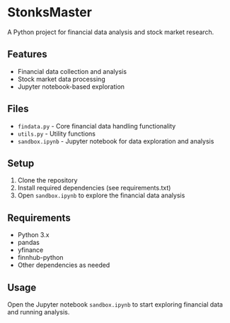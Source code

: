 # StonksMaster

A Python project for financial data analysis and stock market research.

## Features

- Financial data collection and analysis
- Stock market data processing
- Jupyter notebook-based exploration

## Files

- `findata.py` - Core financial data handling functionality
- `utils.py` - Utility functions
- `sandbox.ipynb` - Jupyter notebook for data exploration and analysis

## Setup

1. Clone the repository
2. Install required dependencies (see requirements.txt)
3. Open `sandbox.ipynb` to explore the financial data analysis

## Requirements

- Python 3.x
- pandas
- yfinance
- finnhub-python
- Other dependencies as needed

## Usage

Open the Jupyter notebook `sandbox.ipynb` to start exploring financial data and running analysis.
